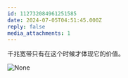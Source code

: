 ```yaml
---
id: 112732084961251585
date: 2024-07-05T04:51:45.000Z
reply: false
media_attachments: 1
---
```


千兆宽带只有在这个时候才体现它的价值。

![None](https://files.e5n.cc/media_attachments/files/112/732/082/833/587/629/original/a4e1419d762998d0.png)
